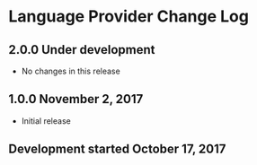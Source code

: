 Language Provider Change Log
============================

2.0.0 Under development
-----------------------
* No changes in this release

1.0.0 November 2, 2017
----------------------
* Initial release

Development started October 17, 2017
------------------------------------ 